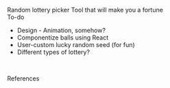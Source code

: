 Random lottery picker
Tool that will make you a fortune
</br>
To-do

- Design - Animation, somehow?
- Componentize balls using React
- User-custom lucky random seed (for fun)
- Different types of lottery?

</br>

References
